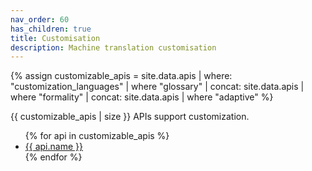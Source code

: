 ```yaml
---
nav_order: 60
has_children: true
title: Customisation
description: Machine translation customisation
---
```


{% assign customizable_apis = site.data.apis | where: "customization_languages" | where "glossary" | concat: site.data.apis | where "formality" | concat: site.data.apis | where "adaptive" %}

{{ customizable_apis | size }} APIs support customization.

<ul>
  {% for api in customizable_apis %}
    <li>
    <a href="/{{ api.id }}">
        {{ api.name }}
    </a>
    </li>
  {% endfor %}
</ul>
